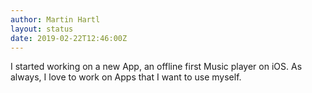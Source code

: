 ```yaml
---
author: Martin Hartl
layout: status
date: 2019-02-22T12:46:00Z
---
```

I started working on a new App, an offline first Music player on iOS. As always, I love to work on Apps that I want to use myself.